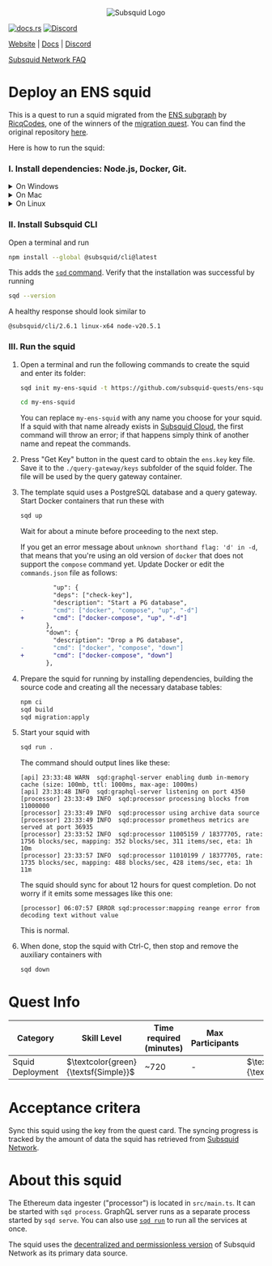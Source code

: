 <p align="center">
<picture>
    <source srcset="https://uploads-ssl.webflow.com/63b5a9958fccedcf67d716ac/64662df3a5a568fd99e3600c_Squid_Pose_1_White-transparent-slim%201.png" media="(prefers-color-scheme: dark)">
    <img src="https://uploads-ssl.webflow.com/63b5a9958fccedcf67d716ac/64662df3a5a568fd99e3600c_Squid_Pose_1_White-transparent-slim%201.png" alt="Subsquid Logo">
</picture>
</p>

[![docs.rs](https://docs.rs/leptos/badge.svg)](https://docs.subsquid.io/)
[![Discord](https://img.shields.io/discord/1031524867910148188?color=%237289DA&label=discord)](https://discord.gg/subsquid)

[Website](https://subsquid.io) | [Docs](https://docs.subsquid.io/) | [Discord](https://discord.gg/subsquid)

[Subsquid Network FAQ](https://docs.subsquid.io/subsquid-network/public)

# Deploy an ENS squid

This is a quest to run a squid migrated from the [ENS subgraph](https://thegraph.com/hosted-service/subgraph/ensdomains/ens) by [RicqCodes](https://github.com/RicqCodes), one of the winners of the [migration quest](https://github.com/subsquid-quests/ens-subgraph-migration). You can find the original repository [here](https://github.com/RicqCodes/ens_migration_subsquid).

Here is how to run the squid:

### I. Install dependencies: Node.js, Docker, Git.

<details>
<summary>On Windows</summary>

1. Enable [Hyper-V](https://learn.microsoft.com/en-us/virtualization/hyper-v-on-windows/quick-start/enable-hyper-v).
2. Install [Docker for Windows](https://docs.docker.com/desktop/install/windows-install/).
3. Install NodeJS LTS using the [official installer](https://nodejs.org/en/download).
4. Install [Git for Windows](https://git-scm.com/download/win).

In all installs it is OK to leave all the options at their default values. You will need a terminal to complete this tutorial - [WSL](https://learn.microsoft.com/en-us/windows/wsl/install) bash is the preferred option.

</details>
<details>
<summary>On Mac</summary>

1. Install [Docker for Mac](https://docs.docker.com/desktop/install/mac-install/).
2. Install Git using the [installer](https://sourceforge.net/projects/git-osx-installer/) or by [other means](https://git-scm.com/download/mac).
3. Install NodeJS LTS using the [official installer](https://nodejs.org/en/download).

We recommend configuring NodeJS to install global packages to a folder owned by an unprivileged account. Create the folder by running
```bash
mkdir ~/global-node-packages
```
then configure NodeJS to use it
```bash
npm config set prefix ~/global-node-packages
```
Make sure that the folder `~/global-node-packages/bin` is in `PATH`. That allows running globally installed NodeJS executables from any terminal. Here is a one-liner that detects your shell and takes care of setting `PATH`:
```
CURSHELL=`ps -hp $$ | awk '{print $5}'`; case `basename $CURSHELL` in 'bash') DEST="$HOME/.bash_profile";; 'zsh') DEST="$HOME/.zshenv";; esac; echo 'export PATH="${HOME}/global-node-packages/bin:$PATH"' >> "$DEST"
```
Alternatively you can add the following line to `~/.zshenv` (if you are using zsh) or `~/.bash_profile` (if you are using bash) manually:
```
export PATH="${HOME}/global-node-packages/bin:$PATH"
```

Re-open the terminal to apply the changes.

</details>
<details>
<summary>On Linux</summary>

Install [NodeJS (v16 or newer)](https://nodejs.org/en/download/package-manager), Git and Docker using your distro's package manager.

We recommend configuring NodeJS to install global packages to a folder owned by an unprivileged account. Create the folder by running
```bash
mkdir ~/global-node-packages
```
then configure NodeJS to use it
```bash
npm config set prefix ~/global-node-packages
```
Make sure that any executables globally installed by NodeJS are in `PATH`. That allows running them from any terminal. Open the `~/.bashrc` file in a text editor and add the following line at the end:
```
export PATH="${HOME}/global-node-packages/bin:$PATH"
```
Re-open the terminal to apply the changes.

</details>

### II. Install Subsquid CLI

Open a terminal and run
```bash
npm install --global @subsquid/cli@latest
```
This adds the [`sqd` command](/squid-cli). Verify that the installation was successful by running
```bash
sqd --version
```
A healthy response should look similar to
```
@subsquid/cli/2.6.1 linux-x64 node-v20.5.1
```

### III. Run the squid

1. Open a terminal and run the following commands to create the squid and enter its folder:
   ```bash
   sqd init my-ens-squid -t https://github.com/subsquid-quests/ens-squid
   ```
   ```bash
   cd my-ens-squid
   ```
   You can replace `my-ens-squid` with any name you choose for your squid. If a squid with that name already exists in [Subsquid Cloud](https://docs.subsquid.io/cloud/), the first command will throw an error; if that happens simply think of another name and repeat the commands.

2. Press "Get Key" button in the quest card to obtain the `ens.key` key file. Save it to the `./query-gateway/keys` subfolder of the squid folder. The file will be used by the query gateway container.

3. The template squid uses a PostgreSQL database and a query gateway. Start Docker containers that run these with
   ```bash
   sqd up
   ```
   Wait for about a minute before proceeding to the next step.

   If you get an error message about `unknown shorthand flag: 'd' in -d`, that means that you're using an old version of `docker` that does not support the `compose` command yet. Update Docker or edit the `commands.json` file as follows:
   ```diff
            "up": {
            "deps": ["check-key"],
            "description": "Start a PG database",
   -        "cmd": ["docker", "compose", "up", "-d"]
   +        "cmd": ["docker-compose", "up", "-d"]
          },
          "down": {
            "description": "Drop a PG database",
   -        "cmd": ["docker", "compose", "down"]
   +        "cmd": ["docker-compose", "down"]
          },
   ```

4. Prepare the squid for running by installing dependencies, building the source code and creating all the necessary database tables:
   ```bash
   npm ci
   sqd build
   sqd migration:apply
   ```
5. Start your squid with
   ```bash
   sqd run .
   ```
   The command should output lines like these:
   ```
   [api] 23:33:48 WARN  sqd:graphql-server enabling dumb in-memory cache (size: 100mb, ttl: 1000ms, max-age: 1000ms)
   [api] 23:33:48 INFO  sqd:graphql-server listening on port 4350
   [processor] 23:33:49 INFO  sqd:processor processing blocks from 11000000
   [processor] 23:33:49 INFO  sqd:processor using archive data source
   [processor] 23:33:49 INFO  sqd:processor prometheus metrics are served at port 36935
   [processor] 23:33:52 INFO  sqd:processor 11005159 / 18377705, rate: 1756 blocks/sec, mapping: 352 blocks/sec, 311 items/sec, eta: 1h 10m
   [processor] 23:33:57 INFO  sqd:processor 11010199 / 18377705, rate: 1735 blocks/sec, mapping: 488 blocks/sec, 428 items/sec, eta: 1h 11m
   ```
   The squid should sync for about 12 hours for quest completion. Do not worry if it emits some messages like this one:
   ```
   [processor] 06:07:57 ERROR sqd:processor:mapping reange error from decoding text without value
   ```
   This is normal.

6. When done, stop the squid with Ctrl-C, then stop and remove the auxiliary containers with
   ```bash
   sqd down
   ```


# Quest Info

| Category         | Skill Level                          | Time required (minutes) | Max Participants | Reward                              | Status |
| ---------------- | ------------------------------------ | ----------------------- | ---------------- | ----------------------------------- | ------ |
| Squid Deployment | $\textcolor{green}{\textsf{Simple}}$ | ~720                    | -                | $\textcolor{red}{\textsf{750tSQD}}$ | open   |

# Acceptance critera

Sync this squid using the key from the quest card. The syncing progress is tracked by the amount of data the squid has retrieved from [Subsquid Network](https://docs.subsquid.io/subsquid-network/public).

# About this squid

The Ethereum data ingester ("processor") is located in `src/main.ts`. It can be started with `sqd process`. GraphQL server runs as a separate process started by `sqd serve`. You can also use [`sqd run`](https://docs.subsquid.io/squid-cli/run) to run all the services at once.

The squid uses the [decentralized and permissionless version](https://docs.subsquid.io/subsquid-network/public/) of Subsquid Network as its primary data source.
